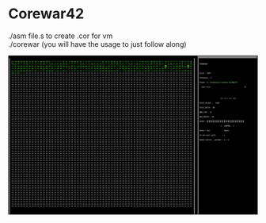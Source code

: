# Corewar42

./asm file.s to create .cor for vm</br>
./corewar (you will have the usage to just follow along)</br>

<img src="previews/one_player.png"></img>
